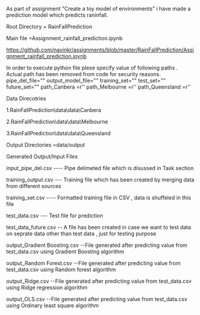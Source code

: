 As part of assignment "Create a toy model of environments" i have made a prediction model which predicts raninfall.

Root Directory = RainFallPrediction

Main file =Assignment_rainfall_prediction.ipynb  

https://github.com/navinkr/assignments/blob/master/RainFallPrediction/Assignment_rainfall_prediction.ipynb

In order to execute python file plese specify value of following paths . Actual path has been removed from code for security reasons.
pipe_del_file=""
output_model_file=""
training_set=""
test_set=""
future_set=""
path_Canbera =r''
path_Melbourne =r''
path_Queensland =r''


Data Direcotries

1.RainFallPrediction\data\data\Canbera

2.RainFallPrediction\data\data\Melbourne

3.RainFallPrediction\data\data\Queensland

Output Directories =data/output

Generated Output/Input Files

input_pipe_del.csv ---- Pipe delimeted file which is disussed in Task section

training_output.csv --- Training file which has been created by merging data from different sources

training_set.csv ---- Formatted training file in CSV , data is shuffeled in this file

test_data.csv --- Test file for prediction

test_data_future.csv -- A file has been created in case we want to test data on seprate data other than test data , just for testing purpose

output_Gradient Boosting.csv --File generated after predicting value from test_data.csv using Gradient Boosting algorithm

output_Random Forest.csv --File generated after predicting value from test_data.csv using Random forest algorithm

output_Ridge.csv --File generated after predicting value from test_data.csv using Ridge regression algorithm

output_OLS.csv --File generated after predicting value from test_data.csv using Ordinary least square algorithm
